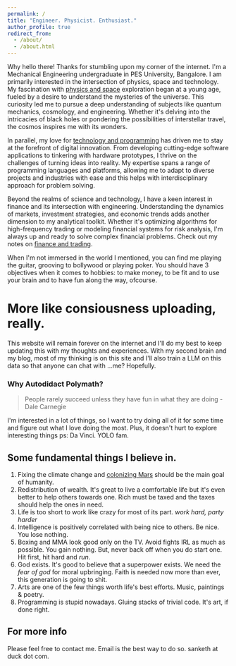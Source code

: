 ```yaml
---
permalink: /
title: "Engineer. Physicist. Enthusiast."
author_profile: true
redirect_from: 
  - /about/
  - /about.html
---
```


Why hello there! Thanks for stumbling upon my corner of the internet. I'm a Mechanical Engineering undergraduate in PES University, Bangalore. I am primarily interested in the intersection of physics, space and technology. My fascination with [physics and space](#) exploration began at a young age, fueled by a desire to understand the mysteries of the universe. This curiosity led me to pursue a deep understanding of subjects like quantum mechanics, cosmology, and engineering. Whether it's delving into the intricacies of black holes or pondering the possibilities of interstellar travel, the cosmos inspires me with its wonders.

In parallel, my love for [technology and programming](#) has driven me to stay at the forefront of digital innovation. From developing cutting-edge software applications to tinkering with hardware prototypes, I thrive on the challenges of turning ideas into reality. My expertise spans a range of programming languages and platforms, allowing me to adapt to diverse projects and industries with ease and this helps with interdisciplinary approach for problem solving.

Beyond the realms of science and technology, I have a keen interest in finance and its intersection with engineering. Understanding the dynamics of markets, investment strategies, and economic trends adds another dimension to my analytical toolkit. Whether it's optimizing algorithms for high-frequency trading or modeling financial systems for risk analysis, I'm always up and ready to solve complex financial problems. Check out my notes on [finance and trading](https://google.com).

When I'm not immersed in the world I mentioned, you can find me playing the guitar, grooving to bollywood or playing poker. 
You should have 3 objectives when it comes to hobbies: to make money, to be fit and to use your brain and to have fun along the way, ofcourse.

More like consiousness uploading, really.
======
This website will remain forever on the internet and I'll do my best to keep updating this with my thoughts and experiences. With my second brain and my blog, most of my thinking is on this site and I'll also train a LLM on this data so that anyone can chat with ...me? Hopefully.

### Why Autodidact Polymath? 
> People rarely succeed unless they have fun in what they are doing - Dale Carnegie

I'm interested in a lot of things, so I want to try doing all of it for some time and figure out what I love doing the most. Plus, it doesn't hurt to explore interesting things ps: Da Vinci. YOLO fam.


Some fundamental things I believe in.
------
1. Fixing the climate change and [colonizing Mars](https://ourplnt.com/colonize-mars/) should be the main goal of humanity.
2. Redistribution of wealth. It's great to live a comfortable life but it's even better to help others towards one. Rich must be taxed and the taxes should help the ones in need. 
3. Life is too short to work like crazy for most of its part. _work hard, party harder_
4. Intelligence is positively correlated with being nice to others. Be nice. You lose nothing.
5. Boxing and MMA look good only on the TV. Avoid fights IRL as much as possible. You gain nothing. But, never back off when you do start one. Hit first, hit hard and _run_.
6. God exists. It's good to believe that a superpower exists. We need the _fear of god_ for moral upbringing. Faith is needed now more than ever, this generation is going to shit.
7. Arts are one of the few things worth life's best efforts. Music, paintings & poetry. 
8. Programming is stupid nowadays. Gluing stacks of trivial code. It's art, if done right.



For more info
------
Please feel free to contact me. Email is the best way to do so. sanketh at duck dot com.  